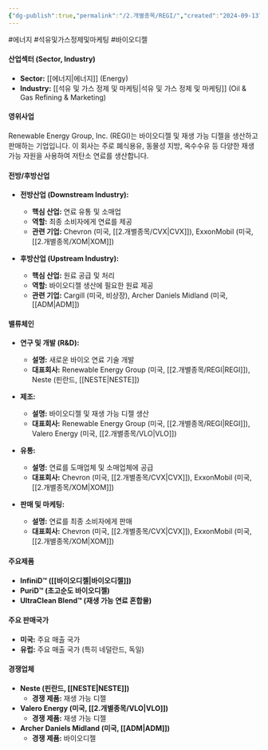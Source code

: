 ```yaml
---
{"dg-publish":true,"permalink":"/2.개별종목/REGI/","created":"2024-09-13T17:43:43.130+09:00","updated":"2025-07-29T21:37:05.114+09:00"}
---
```


#에너지 #석유및가스정제및마케팅 #바이오디젤


#### 산업섹터 (Sector, Industry)

- **Sector:** [[에너지\|에너지]] (Energy)
- **Industry:** [[석유 및 가스 정제 및 마케팅\|석유 및 가스 정제 및 마케팅]] (Oil & Gas Refining & Marketing)

#### 영위사업

Renewable Energy Group, Inc. (REGI)는 바이오디젤 및 재생 가능 디젤을 생산하고 판매하는 기업입니다. 이 회사는 주로 폐식용유, 동물성 지방, 옥수수유 등 다양한 재생 가능 자원을 사용하여 저탄소 연료를 생산합니다.

#### 전방/후방산업

- **전방산업 (Downstream Industry):**
    - **핵심 산업:** 연료 유통 및 소매업
    - **역할:** 최종 소비자에게 연료를 제공
    - **관련 기업:** Chevron (미국, [[2.개별종목/CVX\|CVX]]), ExxonMobil (미국, [[2.개별종목/XOM\|XOM]])
      
- **후방산업 (Upstream Industry):**
    - **핵심 산업:** 원료 공급 및 처리
    - **역할:** 바이오디젤 생산에 필요한 원료 제공
    - **관련 기업:** Cargill (미국, 비상장), Archer Daniels Midland (미국, [[ADM\|ADM]])

#### 밸류체인

- **연구 및 개발 (R&D):**
    - **설명:** 새로운 바이오 연료 기술 개발
    - **대표회사:** Renewable Energy Group (미국, [[2.개별종목/REGI\|REGI]]), Neste (핀란드, [[NESTE\|NESTE]])
      
- **제조:**
    - **설명:** 바이오디젤 및 재생 가능 디젤 생산
    - **대표회사:** Renewable Energy Group (미국, [[2.개별종목/REGI\|REGI]]), Valero Energy (미국, [[2.개별종목/VLO\|VLO]])
      
- **유통:**
    - **설명:** 연료를 도매업체 및 소매업체에 공급
    - **대표회사:** Chevron (미국, [[2.개별종목/CVX\|CVX]]), ExxonMobil (미국, [[2.개별종목/XOM\|XOM]])
      
- **판매 및 마케팅:**
    - **설명:** 연료를 최종 소비자에게 판매
    - **대표회사:** Chevron (미국, [[2.개별종목/CVX\|CVX]]), ExxonMobil (미국, [[2.개별종목/XOM\|XOM]])

#### 주요제품

- **InfiniD™ ([[바이오디젤\|바이오디젤]])**
- **PuriD™ (초고순도 바이오디젤)**
- **UltraClean Blend™ (재생 가능 연료 혼합물)**

#### 주요 판매국가

- **미국:** 주요 매출 국가
- **유럽:** 주요 매출 국가 (특히 네덜란드, 독일)

#### 경쟁업체

- **Neste (핀란드, [[NESTE\|NESTE]])**
    - **경쟁 제품:** 재생 가능 디젤
- **Valero Energy (미국, [[2.개별종목/VLO\|VLO]])**
    - **경쟁 제품:** 재생 가능 디젤
- **Archer Daniels Midland (미국, [[ADM\|ADM]])**
    - **경쟁 제품:** 바이오디젤